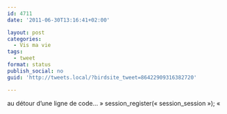 ```yaml
---
id: 4711
date: '2011-06-30T13:16:41+02:00'

layout: post
categories:
  - Vis ma vie
tags:
  - tweet
format: status
publish_social: no
guid: 'http://tweets.local/?birdsite_tweet=86422909316382720'

---
```


au détour d’une ligne de code… » session\_register(« session\_session »); «